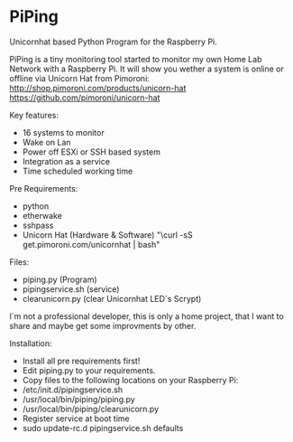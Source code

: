 # PiPing
Unicornhat based Python Program for the Raspberry Pi.

PiPing is a tiny monitoring tool started to monitor my own Home Lab Network with a Raspberry Pi.
It will show you wether a system is online or offline via Unicorn Hat from Pimoroni:
http://shop.pimoroni.com/products/unicorn-hat
https://github.com/pimoroni/unicorn-hat

Key features:
- 16 systems to monitor
- Wake on Lan 
- Power off ESXi or SSH based system
- Integration as a service
- Time scheduled working time

Pre Requirements:
- python 
- etherwake
- sshpass
- Unicorn Hat (Hardware & Software) "\curl -sS get.pimoroni.com/unicornhat | bash"

Files:
- piping.py (Program)
- pipingservice.sh (service)
- clearunicorn.py (clear Unicornhat LED´s Scrypt)

I´m not a professional developer, this is only a home project, that I want to share and maybe get some improvments by other.

Installation:
- Install all pre requirements first!
- Edit piping.py to your requirements.
- Copy files to the following locations on your Raspberry Pi:
- /etc/init.d/pipingservice.sh
- /usr/local/bin/piping/piping.py
- /usr/local/bin/piping/clearunicorn.py
- Register service at boot time
- sudo update-rc.d pipingservice.sh defaults
